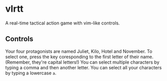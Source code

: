 # vlrtt

A real-time tactical action game with vim-like controls.

## Controls

Your four protagonists are named Juliet, Kilo, Hotel and November.
To select one, press the key coresponding to the first letter of their name.
(Remember, they're capital letters!)
You can select multiple characters by typing a comma and then another letter.
You can select all your characters by typing a lowercase `a`.
